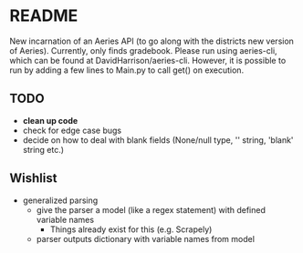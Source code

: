 # README
New incarnation of an Aeries API (to go along with the districts new version of Aeries). Currently, only finds gradebook. Please run using aeries-cli, which can be found at DavidHarrison/aeries-cli. However, it is possible to run by adding a few lines to Main.py to call get() on execution.

## TODO
- **clean up code**
- check for edge case bugs
- decide on how to deal with blank fields (None/null type, '' string, 'blank' string etc.)

## Wishlist
- generalized parsing
	- give the parser a model (like a regex statement) with defined variable names
        - Things already exist for this (e.g. Scrapely)
	- parser outputs dictionary with variable names from model

